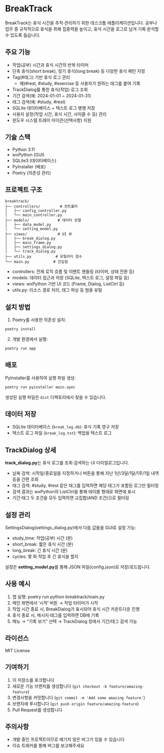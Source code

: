 # BreakTrack

BreakTrack는 휴식 시간을 추적·관리하기 위한 데스크톱 애플리케이션입니다.
공부나 업무 중 규칙적으로 휴식을 취해 집중력을 높이고, 휴식 시간을 로그로 남겨 기록·분석할 수 있도록 돕습니다.

## 주요 기능

- 작업(공부) 시간과 휴식 시간의 반복 타이머
- 단축 휴식(short break), 장기 휴식(long break) 등 다양한 휴식 패턴 지정
- Tag(#태그) 기반 휴식 로그 관리
    - 예)#rest, #study, #exercise 등 사용자가 원하는 태그를 붙여 기록
- TrackDialog를 통한 휴식(작업) 로그 조회
- 기간 검색(예: 2024-01-01 ~ 2024-01-31)
- 태그 검색(예: #study, #rest)
- SQLite 데이터베이스 + 텍스트 로그 병행 저장
- 사용자 설정(작업 시간, 휴식 시간, 사이클 수 등) 관리
- 윈도우 시스템 트레이 아이콘(선택사항) 지원

## 기술 스택

- Python 3.11
- wxPython (GUI)
- SQLite3 (데이터베이스)
- PyInstaller (배포)
- Poetry (의존성 관리)

## 프로젝트 구조

```
breaktrack/
├── controllers/         # 컨트롤러 
│   ├── config_controller.py
│   └── main_controller.py
├── models/             # 데이터 모델
│   ├── data_model.py
│   └── setting_model.py  
├── views/              # UI 뷰
│   ├── break_dialog.py
│   ├── main_frame.py
│   ├── settings_dialog.py
│   └── track_dialog.py
├── utils.py           # 유틸리티 함수
└── main.py           # 진입점
```

- controllers: 전체 로직 흐름 및 이벤트 핸들링 (타이머, 상태 전환 등)
- models: 데이터 접근과 저장 (SQLite, 텍스트 로그, 설정 파일 등)
- views: wxPython 기반 UI 코드 (Frame, Dialog, ListCtrl 등)
- utils.py: 리소스 경로 처리, 태그 파싱 등 범용 유틸

## 설치 방법

1. Poetry를 사용한 의존성 설치:
```bash
poetry install
```

2. 개발 환경에서 실행:
```bash
poetry run app
```

## 배포

PyInstaller를 사용하여 실행 파일 생성:

```bash
poetry run pyinstaller main.spec
```

생성된 실행 파일은 `dist` 디렉토리에서 찾을 수 있습니다.

## 데이터 저장

- SQLite 데이터베이스 (`break_log.db`): 휴식 기록 영구 저장
- 텍스트 로그 파일 (`break_log.txt`): 백업용 텍스트 로그


## TrackDialog 상세

**track_dialog.py**는 휴식 로그를 조회·검색하는 UI 다이얼로그입니다.

- 날짜 검색: 시작일/종료일을 지정하거나 버튼을 통해 지난 1년/3달/1달/1주/1일 내역 등을 간편 조회
- 태그 검색: #study, #rest 같은 태그를 입력하면 해당 태그가 포함된 로그만 필터링
- 검색 결과는 wxPython의 ListCtrl을 통해 테이블 형태로 화면에 표시
- 기간·태그 두 조건을 모두 입력하면 교집합(AND 조건)으로 필터링


## 설정 관리

SettingsDialog(settings_dialog.py)에서 다음 값들을 GUI로 설정 가능:
- study_time: 작업(공부) 시간 (분)
- short_break: 짧은 휴식 시간 (분)
- long_break: 긴 휴식 시간 (분)
- cycles: 몇 회 작업 후 긴 휴식을 할지

설정은 **setting_model.py**를 통해 JSON 파일(config.json)로 저장/로드됩니다.

## 사용 예시

1. 앱 실행: poetry run python breaktrack/main.py
2.	메인 화면에서 ‘시작’ 버튼 → 작업 타이머가 시작
3.	작업 시간 종료 시, BreakDialog가 표시되어 휴식 시간 카운트다운 진행
4.	휴식 종료 시, 메시지·태그를 입력하면 DB에 기록
5.	메뉴 → “기록 보기” 선택 → TrackDialog 창에서 기간/태그 검색 가능

## 라이선스

MIT License

## 기여하기

1. 이 저장소를 포크합니다
2. 새로운 기능 브랜치를 생성합니다 (`git checkout -b feature/amazing-feature`)
3. 변경사항을 커밋합니다 (`git commit -m 'Add some amazing feature'`)
4. 브랜치에 푸시합니다 (`git push origin feature/amazing-feature`)
5. Pull Request를 생성합니다

## 주의사항

- 개발 중인 프로젝트이므로 예기치 않은 버그가 있을 수 있습니다
- 이슈 트래커를 통해 버그를 보고해주세요